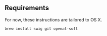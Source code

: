 ## Requirements

For now, these instructions are tailored to OS X.

    brew install swig git openal-soft
